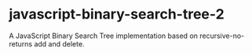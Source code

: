 # javascript-binary-search-tree-2
A JavaScript Binary Search Tree implementation based on recursive-no-returns add and delete.

